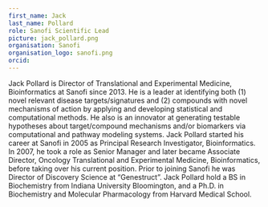 ```yaml
---
first_name: Jack
last_name: Pollard
role: Sanofi Scientific Lead
picture: jack_pollard.png
organisation: Sanofi
organisation_logo: sanofi.png
orcid: 
---
```


Jack Pollard is Director of Translational and Experimental Medicine, Bioinformatics at 
Sanofi since 2013. He is a leader at identifying both (1) novel relevant disease 
targets/signatures and (2) compounds with novel mechanisms of action by applying and 
developing statistical and computational methods. He also is an innovator at generating 
testable hypotheses about target/compound mechanisms and/or biomarkers via computational 
and pathway modeling systems. Jack Pollard started his career at Sanofi in 2005 as Principal 
Research Investigator, Bioinformatics. In 2007, he took a role as Senior Manager and later 
became Associate Director, Oncology Translational and Experimental Medicine, Bioinformatics, 
before taking over his current position. Prior to joining Sanofi he was Director of 
Discovery Science at “Genestruct”. Jack Pollard hold a BS in Biochemistry from Indiana 
University Bloomington, and a Ph.D. in Biochemistry and Molecular Pharmacology from Harvard 
Medical School.